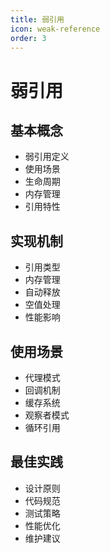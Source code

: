 ```yaml
---
title: 弱引用
icon: weak-reference
order: 3
---
```


# 弱引用

## 基本概念
- 弱引用定义
- 使用场景
- 生命周期
- 内存管理
- 引用特性

## 实现机制
- 引用类型
- 内存管理
- 自动释放
- 空值处理
- 性能影响

## 使用场景
- 代理模式
- 回调机制
- 缓存系统
- 观察者模式
- 循环引用

## 最佳实践
- 设计原则
- 代码规范
- 测试策略
- 性能优化
- 维护建议
